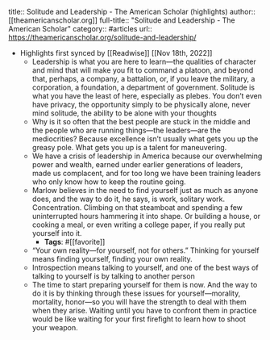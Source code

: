 title:: Solitude and Leadership - The American Scholar (highlights)
author:: [[theamericanscholar.org]]
full-title:: "Solitude and Leadership - The American Scholar"
category:: #articles
url:: https://theamericanscholar.org/solitude-and-leadership/

- Highlights first synced by [[Readwise]] [[Nov 18th, 2022]]
	- Leadership is what you are here to learn—the qualities of character and mind that will make you fit to command a platoon, and beyond that, perhaps, a company, a battalion, or, if you leave the military, a corporation, a foundation, a department of government. Solitude is what you have the least of here, especially as plebes. You don’t even have privacy, the opportunity simply to be physically alone, never mind solitude, the ability to be alone with your thoughts
	- Why is it so often that the best people are stuck in the middle and the people who are running things—the leaders—are the mediocrities? Because excellence isn’t usually what gets you up the greasy pole. What gets you up is a talent for maneuvering.
	- We have a crisis of leadership in America because our overwhelming power and wealth, earned under earlier generations of leaders, made us complacent, and for too long we have been training leaders who only know how to keep the routine going.
	- Marlow believes in the need to find yourself just as much as anyone does, and the way to do it, he says, is work, solitary work. Concentration. Climbing on that steamboat and spending a few uninterrupted hours hammering it into shape. Or building a house, or cooking a meal, or even writing a college paper, if you really put yourself into it.
		- **Tags**: #[[favorite]]
	- “Your own reality—for yourself, not for others.” Thinking for yourself means finding yourself, finding your own reality.
	- Introspection means talking to yourself, and one of the best ways of talking to yourself is by talking to another person
	- The time to start preparing yourself for them is now. And the way to do it is by thinking through these issues for yourself—morality, mortality, honor—so you will have the strength to deal with them when they arise. Waiting until you have to confront them in practice would be like waiting for your first firefight to learn how to shoot your weapon.